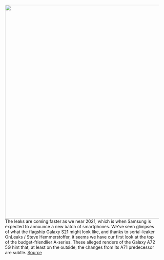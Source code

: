 <img src='https://cdn.vox-cdn.com/thumbor/9X1utcD6qHwBRIhUomRYtnifDzE=/0x0:3840x2160/1200x800/filters:focal(1613x773:2227x1387)/cdn.vox-cdn.com/uploads/chorus_image/image/68543209/samsung_a72_5g_render_1.0.jpg' width='700px' /><br/>
The leaks are coming faster as we near 2021, which is when Samsung is expected to announce a new batch of smartphones. We've seen glimpses of what the flagship Galaxy S21 might look like, and thanks to serial-leaker OnLeaks / Steve Hemmerstoffer, it seems we have our first look at the top of the budget-friendlier A-series. These alleged renders of the Galaxy A72 5G hint that, at least on the outside, the changes from its A71 predecessor are subtle.
<a href='https://www.theverge.com/2020/12/17/22181153/samsungs-galaxy-a72-5g-leaked-images'> Source <a/>